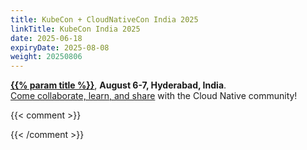 ```yaml
---
title: KubeCon + CloudNativeCon India 2025
linkTitle: KubeCon India 2025
date: 2025-06-18
expiryDate: 2025-08-08
weight: 20250806
---
```


<i class="fas fa-bullhorn"></i> [**{{% param title %}}**][LF],
**<span class="text-nowrap">August 6-7,</span> Hyderabad, India**.
<span class="d-none d-md-inline"><br></span> [Come collaborate, learn, and
share][blog]<span class="d-none d-sm-inline"> with the Cloud Native
community</span>!

{{< comment >}}

<!--
Change blog to refer to OTel blog post when it comes out:

[blog]: /blog/2025/kubecon-india/
-->

{{< /comment >}}

[blog]:
  https://www.cncf.io/announcements/2025/05/07/cncf-announces-speakers-and-sessions-for-kubecon-cloudnativecon-india/
[LF]:
  https://events.linuxfoundation.org/kubecon-cloudnativecon-india/register/?utm_source=opentelemetry&utm_medium=all&utm_campaign=KubeCon-India-2025&utm_content=slim-banner
